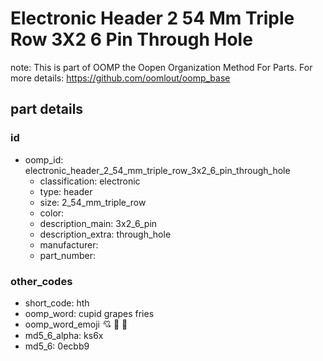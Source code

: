 # Electronic Header 2 54 Mm Triple Row 3X2 6 Pin Through Hole  

note: This is part of OOMP the Oopen Organization Method For Parts. For more details: https://github.com/oomlout/oomp_base

##  part details





### id
* oomp_id: electronic_header_2_54_mm_triple_row_3x2_6_pin_through_hole
  * classification: electronic
  * type: header
  * size: 2_54_mm_triple_row
  * color: 
  * description_main: 3x2_6_pin
  * description_extra: through_hole
  * manufacturer: 
  * part_number: 

### other_codes
* short_code: hth
* oomp_word: cupid grapes fries
* oomp_word_emoji :cupid: :grapes: :fries:
* md5_6_alpha: ks6x
* md5_6: 0ecbb9